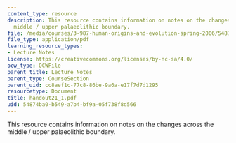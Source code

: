 ```yaml
---
content_type: resource
description: This resource contains information on notes on the changes across the
  middle / upper palaeolithic boundary.
file: /media/courses/3-987-human-origins-and-evolution-spring-2006/54874ba0b549a7b4bf9a05f738f8d566_handout21_1.pdf
file_type: application/pdf
learning_resource_types:
- Lecture Notes
license: https://creativecommons.org/licenses/by-nc-sa/4.0/
ocw_type: OCWFile
parent_title: Lecture Notes
parent_type: CourseSection
parent_uid: cc8aef1c-77c8-86be-9a6a-e17f7d7d1295
resourcetype: Document
title: handout21_1.pdf
uid: 54874ba0-b549-a7b4-bf9a-05f738f8d566
---
```

This resource contains information on notes on the changes across the middle / upper palaeolithic boundary.